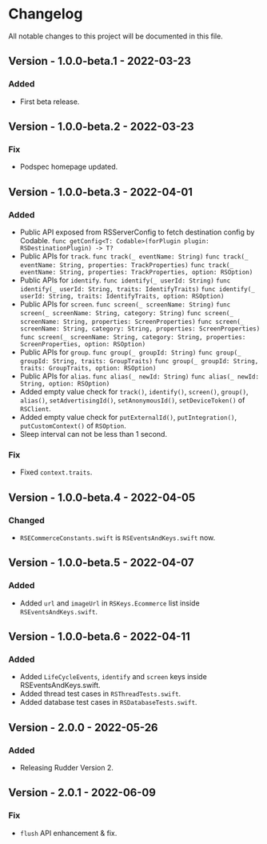 # Changelog
All notable changes to this project will be documented in this file.

## Version - 1.0.0-beta.1 - 2022-03-23
### Added
- First beta release.

## Version - 1.0.0-beta.2 - 2022-03-23
### Fix
- Podspec homepage updated.

## Version - 1.0.0-beta.3 - 2022-04-01
### Added
- Public API exposed from RSServerConfig to fetch destination config by Codable.
`func getConfig<T: Codable>(forPlugin plugin: RSDestinationPlugin) -> T?`
- Public APIs for `track`.
`func track(_ eventName: String)`
`func track(_ eventName: String, properties: TrackProperties)`
`func track(_ eventName: String, properties: TrackProperties, option: RSOption)`
- Public APIs for `identify`.
`func identify(_ userId: String)`
`func identify(_ userId: String, traits: IdentifyTraits)`
`func identify(_ userId: String, traits: IdentifyTraits, option: RSOption)`
- Public APIs for `screen`.
`func screen(_ screenName: String)`
`func screen(_ screenName: String, category: String)`
`func screen(_ screenName: String, properties: ScreenProperties)`
`func screen(_ screenName: String, category: String, properties: ScreenProperties)`
`func screen(_ screenName: String, category: String, properties: ScreenProperties, option: RSOption)`
- Public APIs for `group`.
`func group(_ groupId: String)`
`func group(_ groupId: String, traits: GroupTraits)`
`func group(_ groupId: String, traits: GroupTraits, option: RSOption)`
- Public APIs for `alias`.
`func alias(_ newId: String)`
`func alias(_ newId: String, option: RSOption)`
- Added empty value check for `track()`, `identify()`, `screen()`, `group()`, `alias()`, `setAdvertisingId()`, `setAnonymousId()`, `setDeviceToken()` of `RSClient`.
- Added empty value check for `putExternalId()`, `putIntegration()`, `putCustomContext()` of `RSOption`.
- Sleep interval can not be less than 1 second.

### Fix
- Fixed `context.traits`.

## Version - 1.0.0-beta.4 - 2022-04-05
### Changed
- `RSECommerceConstants.swift` is `RSEventsAndKeys.swift` now.

## Version - 1.0.0-beta.5 - 2022-04-07
### Added
- Added `url` and `imageUrl` in `RSKeys.Ecommerce` list inside `RSEventsAndKeys.swift`.

## Version - 1.0.0-beta.6 - 2022-04-11
### Added
- Added `LifeCycleEvents`, `identify` and `screen` keys inside RSEventsAndKeys.swift.
- Added thread test cases in `RSThreadTests.swift`.
- Added database test cases in `RSDatabaseTests.swift`.

## Version - 2.0.0 - 2022-05-26
### Added
- Releasing Rudder Version 2.

## Version - 2.0.1 - 2022-06-09
### Fix
- `flush` API enhancement & fix.
